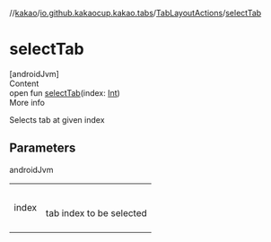 //[kakao](../../../index.md)/[io.github.kakaocup.kakao.tabs](../index.md)/[TabLayoutActions](index.md)/[selectTab](select-tab.md)



# selectTab  
[androidJvm]  
Content  
open fun [selectTab](select-tab.md)(index: [Int](https://kotlinlang.org/api/latest/jvm/stdlib/kotlin/-int/index.html))  
More info  


Selects tab at given index



## Parameters  
  
androidJvm  
  
| | |
|---|---|
| <a name="io.github.kakaocup.kakao.tabs/TabLayoutActions/selectTab/#kotlin.Int/PointingToDeclaration/"></a>index| <a name="io.github.kakaocup.kakao.tabs/TabLayoutActions/selectTab/#kotlin.Int/PointingToDeclaration/"></a><br><br>tab index to be selected<br><br>|
  
  



